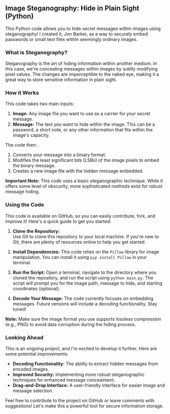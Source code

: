 ## Image Steganography: Hide in Plain Sight (Python)

This Python code allows you to hide secret messages within images using steganography! I created it, Jon Barker, as a way to securely embed passwords or small text files within seemingly ordinary images. 

### What is Steganography?

Steganography is the art of hiding information within another medium. In this case, we're concealing messages within images by subtly modifying pixel values. The changes are imperceptible to the naked eye, making it a great way to store sensitive information in plain sight.

###  How it Works

This code takes two main inputs:

1. **Image:** Any image file you want to use as a carrier for your secret message.
2. **Message:** The text you want to hide within the image. This can be a password, a short note, or any other information that fits within the image's capacity.

The code then:

1. Converts your message into a binary format.
2. Modifies the least significant bits (LSBs) of the image pixels to embed the binary message.
3. Creates a new image file with the hidden message embedded.

**Important Note:** This code uses a basic steganographic technique. While it offers some level of obscurity, more sophisticated methods exist for robust message hiding.

### Using the Code

This code is available on GitHub, so you can easily contribute, fork, and improve it! Here's a quick guide to get you started:

1. **Clone the Repository:**  
   Use Git to clone this repository to your local machine. If you're new to Git, there are plenty of resources online to help you get started. 

2. **Install Dependencies:** 
   This code relies on the `Pillow` library for image manipulation. You can install it using `pip install Pillow` in your terminal.

3. **Run the Script:**
   Open a terminal, navigate to the directory where you cloned the repository, and run the script using `python main.py`. The script will prompt you for the image path, message to hide, and starting coordinates (optional).

4. **Decode Your Message:**
   The code currently focuses on embedding messages. Future versions will include a decoding functionality. Stay tuned!

**Note:** Make sure the image format you use supports lossless compression (e.g., PNG) to avoid data corruption during the hiding process.

### Looking Ahead

This is an ongoing project, and I'm excited to develop it further. Here are some potential improvements:

* **Decoding Functionality:** The ability to extract hidden messages from encoded images.
* **Improved Security:** Implementing more robust steganographic techniques for enhanced message concealment.
* **Drag-and-Drop Interface:** A user-friendly interface for easier image and message selection.

Feel free to contribute to the project on GitHub or leave comments with suggestions! Let's make this a powerful tool for secure information storage.
